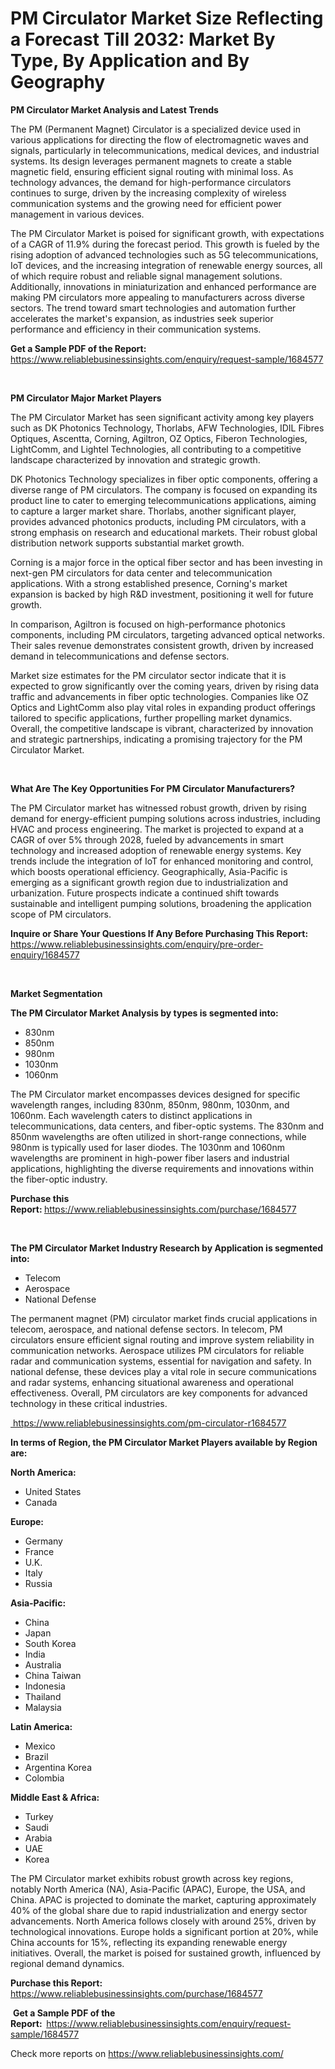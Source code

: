 <p><h1>PM Circulator Market Size Reflecting a Forecast Till 2032: Market By Type, By Application and By Geography</h1></p><p><strong>PM Circulator Market Analysis and Latest Trends</strong></p>
<p><p>The PM (Permanent Magnet) Circulator is a specialized device used in various applications for directing the flow of electromagnetic waves and signals, particularly in telecommunications, medical devices, and industrial systems. Its design leverages permanent magnets to create a stable magnetic field, ensuring efficient signal routing with minimal loss. As technology advances, the demand for high-performance circulators continues to surge, driven by the increasing complexity of wireless communication systems and the growing need for efficient power management in various devices.</p><p>The PM Circulator Market is poised for significant growth, with expectations of a CAGR of 11.9% during the forecast period. This growth is fueled by the rising adoption of advanced technologies such as 5G telecommunications, IoT devices, and the increasing integration of renewable energy sources, all of which require robust and reliable signal management solutions. Additionally, innovations in miniaturization and enhanced performance are making PM circulators more appealing to manufacturers across diverse sectors. The trend toward smart technologies and automation further accelerates the market's expansion, as industries seek superior performance and efficiency in their communication systems.</p></p>
<p><strong>Get a Sample PDF of the Report:&nbsp;</strong> <a href="https://www.reliablebusinessinsights.com/enquiry/request-sample/1684577?utm_campaign=2768&utm_medium=2&utm_source=Github&utm_content=ia&utm_term=26032025&utm_id=pm-circulator">https://www.reliablebusinessinsights.com/enquiry/request-sample/1684577</a></p>
<p>&nbsp;</p>
<p><strong>PM Circulator Major Market Players</strong></p>
<p><p>The PM Circulator Market has seen significant activity among key players such as DK Photonics Technology, Thorlabs, AFW Technologies, IDIL Fibres Optiques, Ascentta, Corning, Agiltron, OZ Optics, Fiberon Technologies, LightComm, and Lightel Technologies, all contributing to a competitive landscape characterized by innovation and strategic growth.</p><p>DK Photonics Technology specializes in fiber optic components, offering a diverse range of PM circulators. The company is focused on expanding its product line to cater to emerging telecommunications applications, aiming to capture a larger market share. Thorlabs, another significant player, provides advanced photonics products, including PM circulators, with a strong emphasis on research and educational markets. Their robust global distribution network supports substantial market growth.</p><p>Corning is a major force in the optical fiber sector and has been investing in next-gen PM circulators for data center and telecommunication applications. With a strong established presence, Corning's market expansion is backed by high R&D investment, positioning it well for future growth.</p><p>In comparison, Agiltron is focused on high-performance photonics components, including PM circulators, targeting advanced optical networks. Their sales revenue demonstrates consistent growth, driven by increased demand in telecommunications and defense sectors.</p><p>Market size estimates for the PM circulator sector indicate that it is expected to grow significantly over the coming years, driven by rising data traffic and advancements in fiber optic technologies. Companies like OZ Optics and LightComm also play vital roles in expanding product offerings tailored to specific applications, further propelling market dynamics. Overall, the competitive landscape is vibrant, characterized by innovation and strategic partnerships, indicating a promising trajectory for the PM Circulator Market.</p></p>
<p>&nbsp;</p>
<p><strong>What Are The Key Opportunities For PM Circulator Manufacturers?</strong></p>
<p><p>The PM Circulator market has witnessed robust growth, driven by rising demand for energy-efficient pumping solutions across industries, including HVAC and process engineering. The market is projected to expand at a CAGR of over 5% through 2028, fueled by advancements in smart technology and increased adoption of renewable energy systems. Key trends include the integration of IoT for enhanced monitoring and control, which boosts operational efficiency. Geographically, Asia-Pacific is emerging as a significant growth region due to industrialization and urbanization. Future prospects indicate a continued shift towards sustainable and intelligent pumping solutions, broadening the application scope of PM circulators.</p></p>
<p><strong>Inquire or Share Your Questions If Any Before Purchasing This Report:</strong> <a href="https://www.reliablebusinessinsights.com/enquiry/pre-order-enquiry/1684577?utm_campaign=2768&utm_medium=2&utm_source=Github&utm_content=ia&utm_term=26032025&utm_id=pm-circulator">https://www.reliablebusinessinsights.com/enquiry/pre-order-enquiry/1684577</a></p>
<p>&nbsp;</p>
<p><strong>Market Segmentation</strong></p>
<p><strong>The PM Circulator Market Analysis by types is segmented into:</strong></p>
<p><ul><li>830nm</li><li>850nm</li><li>980nm</li><li>1030nm</li><li>1060nm</li></ul></p>
<p><p>The PM Circulator market encompasses devices designed for specific wavelength ranges, including 830nm, 850nm, 980nm, 1030nm, and 1060nm. Each wavelength caters to distinct applications in telecommunications, data centers, and fiber-optic systems. The 830nm and 850nm wavelengths are often utilized in short-range connections, while 980nm is typically used for laser diodes. The 1030nm and 1060nm wavelengths are prominent in high-power fiber lasers and industrial applications, highlighting the diverse requirements and innovations within the fiber-optic industry.</p></p>
<p><strong>Purchase this Report:&nbsp;</strong><a href="https://www.reliablebusinessinsights.com/purchase/1684577?utm_campaign=2768&utm_medium=2&utm_source=Github&utm_content=ia&utm_term=26032025&utm_id=pm-circulator">https://www.reliablebusinessinsights.com/purchase/1684577</a></p>
<p>&nbsp;</p>
<p><strong>The PM Circulator Market Industry Research by Application is segmented into:</strong></p>
<p><ul><li>Telecom</li><li>Aerospace</li><li>National Defense</li></ul></p>
<p><p>The permanent magnet (PM) circulator market finds crucial applications in telecom, aerospace, and national defense sectors. In telecom, PM circulators ensure efficient signal routing and improve system reliability in communication networks. Aerospace utilizes PM circulators for reliable radar and communication systems, essential for navigation and safety. In national defense, these devices play a vital role in secure communications and radar systems, enhancing situational awareness and operational effectiveness. Overall, PM circulators are key components for advanced technology in these critical industries.</p></p>
<p><a href="https://www.reliablebusinessinsights.com/pm-circulator-r1684577?utm_campaign=2768&utm_medium=2&utm_source=Github&utm_content=ia&utm_term=26032025&utm_id=pm-circulator">&nbsp;https://www.reliablebusinessinsights.com/pm-circulator-r1684577</a></p>
<p><strong>In terms of Region, the PM Circulator Market Players available by Region are:</strong></p>
<p>
    <p> <strong> North America: </strong>
        <ul>
            <li>United States</li>
            <li>Canada</li>
        </ul>
        </p> 
    <p> <strong> Europe: </strong>
        <ul>
            <li>Germany</li>
            <li>France</li>
            <li>U.K.</li>
            <li>Italy</li>
            <li>Russia</li>
        </ul>
        </p> 
    <p> <strong> Asia-Pacific: </strong>
        <ul>
            <li>China</li>
            <li>Japan</li>
            <li>South Korea</li>
            <li>India</li>
            <li>Australia</li>
            <li>China Taiwan</li>
            <li>Indonesia</li>
            <li>Thailand</li>
            <li>Malaysia</li>
        </ul>
        </p> 
    <p> <strong> Latin America: </strong>
        <ul>
            <li>Mexico</li>
            <li>Brazil</li>
            <li>Argentina Korea</li>
            <li>Colombia</li>
        </ul>
        </p> 
    <p> <strong> Middle East & Africa: </strong>
        <ul>
            <li>Turkey</li>
            <li>Saudi</li>
            <li>Arabia</li>
            <li>UAE</li>
            <li>Korea</li>
        </ul>
    </p>
    </p>
<p><p>The PM Circulator market exhibits robust growth across key regions, notably North America (NA), Asia-Pacific (APAC), Europe, the USA, and China. APAC is projected to dominate the market, capturing approximately 40% of the global share due to rapid industrialization and energy sector advancements. North America follows closely with around 25%, driven by technological innovations. Europe holds a significant portion at 20%, while China accounts for 15%, reflecting its expanding renewable energy initiatives. Overall, the market is poised for sustained growth, influenced by regional demand dynamics.</p></p>
<p><strong>Purchase this Report: </strong><a href="https://www.reliablebusinessinsights.com/purchase/1684577?utm_campaign=2768&utm_medium=2&utm_source=Github&utm_content=ia&utm_term=26032025&utm_id=pm-circulator">https://www.reliablebusinessinsights.com/purchase/1684577</a></p>
<p>&nbsp;<strong>Get a Sample PDF of the Report:&nbsp;&nbsp;</strong><a href="https://www.reliablebusinessinsights.com/enquiry/request-sample/1684577?utm_campaign=2768&utm_medium=2&utm_source=Github&utm_content=ia&utm_term=26032025&utm_id=pm-circulator">https://www.reliablebusinessinsights.com/enquiry/request-sample/1684577</a></p>
<p><strong></strong></p>
<p>Check more reports on <a href="https://www.reliablebusinessinsights.com/?utm_campaign=2768&utm_medium=2&utm_source=Github&utm_content=ia&utm_term=26032025&utm_id=pm-circulator">https://www.reliablebusinessinsights.com/</a></p>